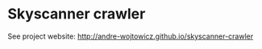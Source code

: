 Skyscanner crawler
==================

See project website: http://andre-wojtowicz.github.io/skyscanner-crawler
